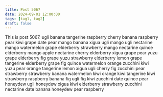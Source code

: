 ```yaml
---
title: Post 5067
date: 2024-09-01 12:00:00
tags: [tag1, tag2]
draft: false
---
```

This is post 5067.
ugli
banana
tangerine
raspberry
cherry
banana
raspberry
pear
kiwi
grape
date
pear
mango
banana
xigua
ugli
mango
ugli
nectarine
mango
watermelon
grape
elderberry
strawberry
mango
nectarine
quince
elderberry
mango
apple
nectarine
cherry
elderberry
xigua
grape
pear
yuzu
grape
elderberry
fig
grape
yuzu
strawberry
elderberry
lemon
grape
tangerine
elderberry
grape
fig
quince
watermelon
orange
zucchini
kiwi
yuzu
pear
orange
tangerine
lemon
xigua
ugli
cherry
fig
zucchini
pear
strawberry
strawberry
banana
watermelon
kiwi
orange
kiwi
tangerine
kiwi
strawberry
raspberry
banana
fig
ugli
fig
kiwi
zucchini
date
quince
pear
honeydew
ugli
honeydew
xigua
kiwi
elderberry
strawberry
zucchini
nectarine
date
banana
honeydew
pear
raspberry
